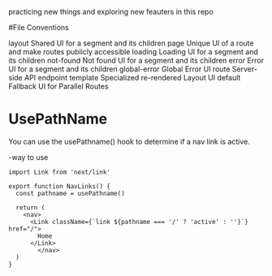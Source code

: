 practicing new things and exploring new feauters in this repo

#File Conventions

layout   	    Shared UI for a segment and its children
page	        Unique UI of a route and make routes publicly accessible
loading 	    Loading UI for a segment and its children
not-found	    Not found UI for a segment and its children
error	        Error UI for a segment and its children
global-error	Global Error UI
route	        Server-side API endpoint
template	    Specialized re-rendered Layout UI
default	        Fallback UI for Parallel Routes


# UsePathName 

You can use the usePathname() hook to determine if a nav link is active.

-way to use

```import { usePathname } from 'next/navigation'
import Link from 'next/link'
 
export function NavLinks() {
  const pathname = usePathname()
 
  return (
    <nav>
      <Link className={`link ${pathname === '/' ? 'active' : ''}`} href="/">
        Home
      </Link>
        </nav>
  )
}